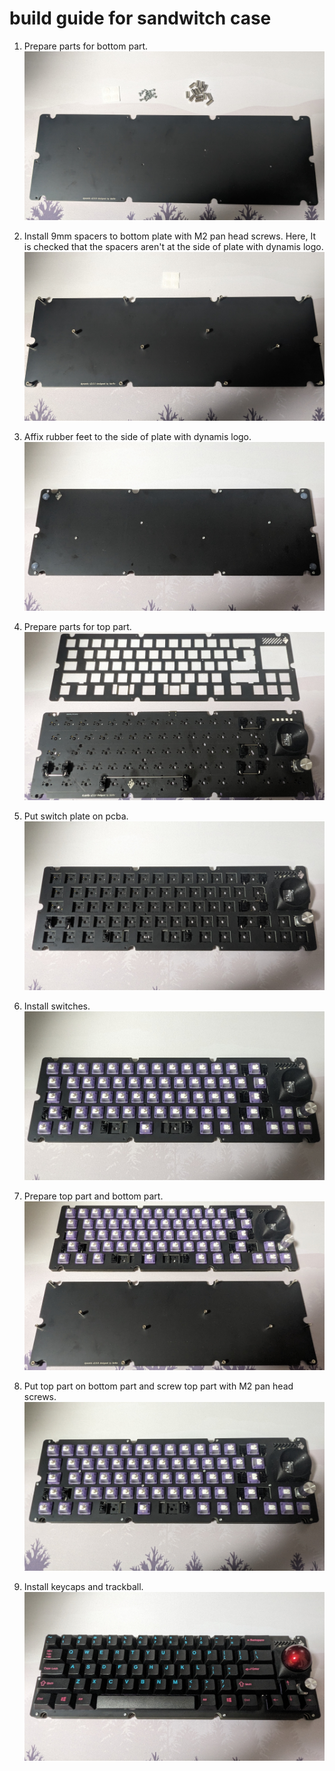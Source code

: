 # build guide for sandwitch case
1. Prepare parts for bottom part.
    ![sandwitch-01](https://github.com/bbrfkr/dynamis-keyboard/blob/images/images/sandwitch01.jpg?raw=true)

1. Install 9mm spacers to bottom plate with M2 pan head screws. Here, It is checked that the spacers aren't at the side of plate with dynamis logo.
    ![sandwitch-02](https://github.com/bbrfkr/dynamis-keyboard/blob/images/images/sandwitch02.jpg?raw=true)

1. Affix rubber feet to the side of plate with dynamis logo.
    ![sandwitch-03](https://github.com/bbrfkr/dynamis-keyboard/blob/images/images/sandwitch03.jpg?raw=true)

1. Prepare parts for top part.
    ![sandwitch-04](https://github.com/bbrfkr/dynamis-keyboard/blob/images/images/sandwitch04.jpg?raw=true)

1. Put switch plate on pcba.
    ![sandwitch-05](https://github.com/bbrfkr/dynamis-keyboard/blob/images/images/sandwitch05.jpg?raw=true)

1. Install switches.
    ![sandwitch-06](https://github.com/bbrfkr/dynamis-keyboard/blob/images/images/sandwitch06.jpg?raw=true)

1. Prepare top part and bottom part.
    ![sandwitch-07](https://github.com/bbrfkr/dynamis-keyboard/blob/images/images/sandwitch07.jpg?raw=true)

1. Put top part on bottom part and screw top part with M2 pan head screws.
    ![sandwitch-08](https://github.com/bbrfkr/dynamis-keyboard/blob/images/images/sandwitch08.jpg?raw=true)

1. Install keycaps and trackball.
    ![sandwitch-09](https://github.com/bbrfkr/dynamis-keyboard/blob/images/images/sandwitch09.jpg?raw=true)
